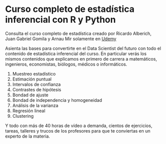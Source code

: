 # Curso completo de estadística inferencial con R y Python

Consulta el curso completo de estadística creado por Ricardo Alberich, Juan Gabriel Gomila y Arnau Mir solamente en [Udemy](https://www.udemy.com/course/probabilidad-y-variables-aleatorias-para-ml-con-r-y-python/?couponCode=B85F8D52148DF5AAD8F7)

Asienta las bases para convertirte en el Data Scientist del futuro con todo el contenido de estadística inferencial del curso. En particular verás los mismos contenidos que explicamos en primero de carrera a matemáticos, ingenieros, economistas, biólogos, médicos o informáticos. 

1. Muestreo estadístico
2. Estimación puntual
3. Intervalos de confianza
4. Contrastes de hipótesis
5. Bondad de ajuste
6. Bondad de independencia y homogeneidad
7. Análisis de la varianza
8. Regresión lineal
9. Clustering

Y todo con más de 40 horas de vídeo a demanda, cientos de ejercicios, tareas, talleres y trucos de los profesores para que te conviertas en un experto de la materia.
